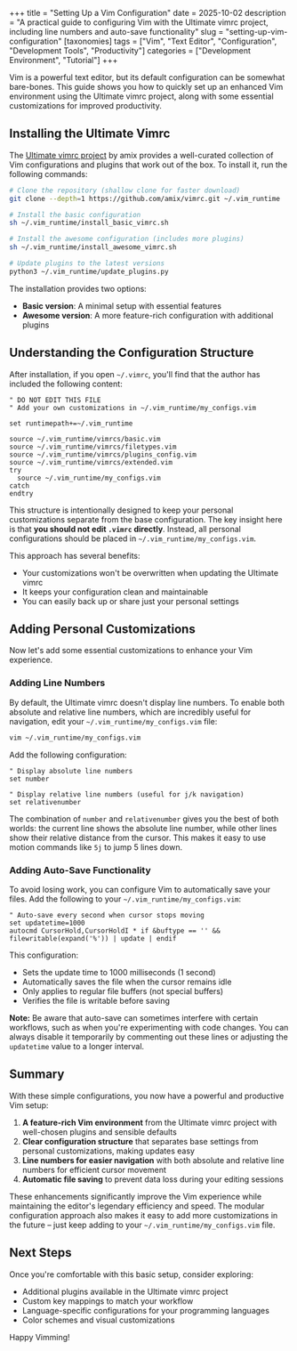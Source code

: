 +++
title = "Setting Up a Vim Configuration"
date = 2025-10-02
description = "A practical guide to configuring Vim with the Ultimate vimrc project, including line numbers and auto-save functionality"
slug = "setting-up-vim-configuration"
[taxonomies]
tags = ["Vim", "Text Editor", "Configuration", "Development Tools", "Productivity"]
categories = ["Development Environment", "Tutorial"]
+++

Vim is a powerful text editor, but its default configuration can be somewhat bare-bones. This guide shows you how to quickly set up an enhanced Vim environment using the Ultimate vimrc project, along with some essential customizations for improved productivity.

<!-- more -->

## Installing the Ultimate Vimrc

The [Ultimate vimrc project](https://github.com/amix/vimrc) by amix provides a well-curated collection of Vim configurations and plugins that work out of the box. To install it, run the following commands:

```bash
# Clone the repository (shallow clone for faster download)
git clone --depth=1 https://github.com/amix/vimrc.git ~/.vim_runtime

# Install the basic configuration
sh ~/.vim_runtime/install_basic_vimrc.sh

# Install the awesome configuration (includes more plugins)
sh ~/.vim_runtime/install_awesome_vimrc.sh

# Update plugins to the latest versions
python3 ~/.vim_runtime/update_plugins.py
```

The installation provides two options:

- **Basic version**: A minimal setup with essential features
- **Awesome version**: A more feature-rich configuration with additional plugins

## Understanding the Configuration Structure

After installation, if you open `~/.vimrc`, you'll find that the author has included the following content:

```vim
" DO NOT EDIT THIS FILE
" Add your own customizations in ~/.vim_runtime/my_configs.vim

set runtimepath+=~/.vim_runtime

source ~/.vim_runtime/vimrcs/basic.vim
source ~/.vim_runtime/vimrcs/filetypes.vim
source ~/.vim_runtime/vimrcs/plugins_config.vim
source ~/.vim_runtime/vimrcs/extended.vim
try
  source ~/.vim_runtime/my_configs.vim
catch
endtry
```

This structure is intentionally designed to keep your personal customizations separate from the base configuration. The key insight here is that **you should not edit `.vimrc` directly**. Instead, all personal configurations should be placed in `~/.vim_runtime/my_configs.vim`.

This approach has several benefits:

- Your customizations won't be overwritten when updating the Ultimate vimrc
- It keeps your configuration clean and maintainable
- You can easily back up or share just your personal settings

## Adding Personal Customizations

Now let's add some essential customizations to enhance your Vim experience.

### Adding Line Numbers

By default, the Ultimate vimrc doesn't display line numbers. To enable both absolute and relative line numbers, which are incredibly useful for navigation, edit your `~/.vim_runtime/my_configs.vim` file:

```bash
vim ~/.vim_runtime/my_configs.vim
```

Add the following configuration:

```vim
" Display absolute line numbers
set number

" Display relative line numbers (useful for j/k navigation)
set relativenumber
```

The combination of `number` and `relativenumber` gives you the best of both worlds: the current line shows the absolute line number, while other lines show their relative distance from the cursor. This makes it easy to use motion commands like `5j` to jump 5 lines down.

### Adding Auto-Save Functionality

To avoid losing work, you can configure Vim to automatically save your files. Add the following to your `~/.vim_runtime/my_configs.vim`:

```vim
" Auto-save every second when cursor stops moving
set updatetime=1000
autocmd CursorHold,CursorHoldI * if &buftype == '' && filewritable(expand('%')) | update | endif
```

This configuration:

- Sets the update time to 1000 milliseconds (1 second)
- Automatically saves the file when the cursor remains idle
- Only applies to regular file buffers (not special buffers)
- Verifies the file is writable before saving

**Note:** Be aware that auto-save can sometimes interfere with certain workflows, such as when you're experimenting with code changes. You can always disable it temporarily by commenting out these lines or adjusting the `updatetime` value to a longer interval.

## Summary

With these simple configurations, you now have a powerful and productive Vim setup:

1. **A feature-rich Vim environment** from the Ultimate vimrc project with well-chosen plugins and sensible defaults
2. **Clear configuration structure** that separates base settings from personal customizations, making updates easy
3. **Line numbers for easier navigation** with both absolute and relative line numbers for efficient cursor movement
4. **Automatic file saving** to prevent data loss during your editing sessions

These enhancements significantly improve the Vim experience while maintaining the editor's legendary efficiency and speed. The modular configuration approach also makes it easy to add more customizations in the future – just keep adding to your `~/.vim_runtime/my_configs.vim` file.

## Next Steps

Once you're comfortable with this basic setup, consider exploring:

- Additional plugins available in the Ultimate vimrc project
- Custom key mappings to match your workflow
- Language-specific configurations for your programming languages
- Color schemes and visual customizations

Happy Vimming!


